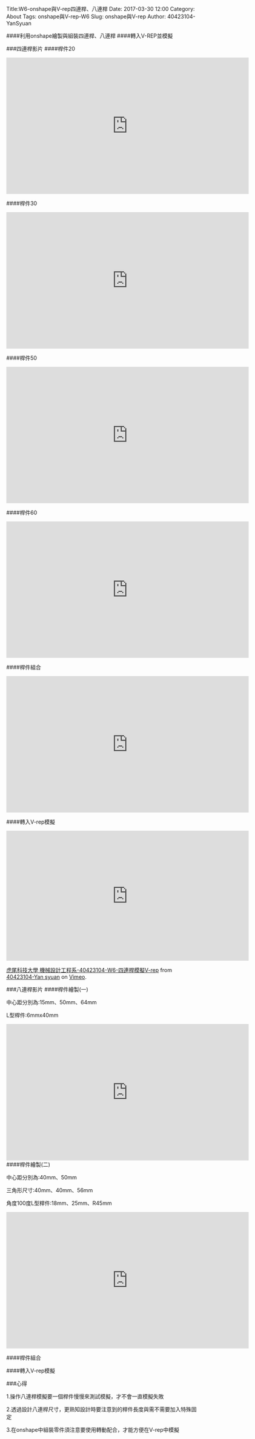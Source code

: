 Title:W6-onshape與V-rep四連桿、八連桿
Date: 2017-03-30 12:00
Category: About
Tags:  onshape與V-rep-W6
Slug: onshape與V-rep
Author: 40423104-YanSyuan


####利用onshape繪製與組裝四連桿、八連桿
####轉入V-REP並模擬


<!-- PELICAN_END_SUMMARY -->

###四連桿影片
####桿件20
<iframe src="https://player.vimeo.com/video/210709563" width="640" height="360" frameborder="0" webkitallowfullscreen mozallowfullscreen allowfullscreen></iframe>

####桿件30
<iframe src="https://player.vimeo.com/video/210709572" width="640" height="360" frameborder="0" webkitallowfullscreen mozallowfullscreen allowfullscreen></iframe>

####桿件50
<iframe src="https://player.vimeo.com/video/210709757" width="640" height="360" frameborder="0" webkitallowfullscreen mozallowfullscreen allowfullscreen></iframe>

####桿件60
<iframe src="https://player.vimeo.com/video/210709915" width="640" height="360" frameborder="0" webkitallowfullscreen mozallowfullscreen allowfullscreen></iframe>

####桿件組合
<iframe src="https://player.vimeo.com/video/211774477" width="640" height="360" frameborder="0" webkitallowfullscreen mozallowfullscreen allowfullscreen></iframe>

####轉入V-rep模擬
<iframe src="https://player.vimeo.com/video/214558908" width="640" height="343" frameborder="0" webkitallowfullscreen mozallowfullscreen allowfullscreen></iframe>
<p><a href="https://vimeo.com/214558908">虎尾科技大學 機械設計工程系-40423104-W6-四連桿模擬V-rep</a> from <a href="https://vimeo.com/user44900188">40423104-Yan syuan</a> on <a href="https://vimeo.com">Vimeo</a>.</p>

###八連桿影片
####桿件繪製(一)

中心距分別為:15mm、50mm、64mm

L型桿件:6mmx40mm

<iframe src="https://player.vimeo.com/video/214740141" width="640" height="360" frameborder="0" webkitallowfullscreen mozallowfullscreen allowfullscreen></iframe>
####桿件繪製(二)

中心距分別為:40mm、50mm

三角形尺寸:40mm、40mm、56mm

角度100度L型桿件:18mm、25mm、R45mm


<iframe src="https://player.vimeo.com/video/214741635" width="640" height="360" frameborder="0" webkitallowfullscreen mozallowfullscreen allowfullscreen></iframe>

####桿件組合

####轉入V-rep模擬



###心得
<p>1.操作八連桿模擬要一個桿件慢慢來測試模擬，才不會一直模擬失敗</p>
<p>2.透過設計八連桿尺寸，更熟知設計時要注意到的桿件長度與需不需要加入特殊固定</p>
<p>3.在onshape中組裝零件須注意要使用轉動配合，才能方便在V-rep中模擬 </p>

